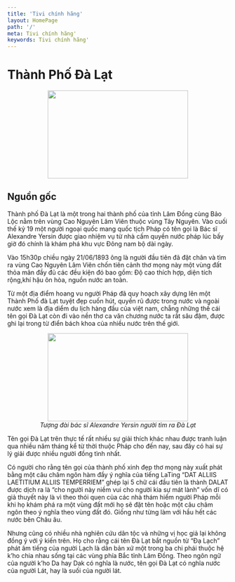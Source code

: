 ```yaml
---
title: 'Tivi chính hãng'
layout: HomePage
path: '/'
meta: Tivi chính hãng'
keywords: Tivi chính hãng'
---
```



# Thành Phố Đà Lạt

<div align="center"><img src="https://c2.staticflickr.com/2/1852/44175487081_5e743a196d_b.jpg"width="320px" height="200px"></div>

## Nguồn gốc
Thành phố Đà Lạt là một trong hai thành phố của tỉnh Lâm Đồng cùng Bảo Lộc nằm trên vùng Cao Nguyên Lâm Viên thuộc vùng Tây Nguyên. Vào cuối thế kỷ 19 một người ngoại quốc mang quốc tịch Pháp có tên gọi là Bác sĩ Alexandre Yersin được giao nhiệm vụ từ nhà cấm quyền nước pháp lúc bấy giờ đó chính là khám phá khu vực Đông nam bộ dài ngày.

Vào 15h30p chiều ngày 21/06/1893 ông là người đầu tiên đã đặt chân và tìm ra vùng Cao Nguyên Lâm Viên chốn tiên cảnh thơ mọng này một vùng đất thỏa mãn đầy đủ các đều kiện đó bao gồm: Độ cao thích hợp, diện tích rộng,khí hậu ôn hòa, nguồn nước an toàn.

Từ một địa điểm hoang vu người Pháp đã quy hoạch xây dựng lên một Thành Phố đà Lạt tuyệt đẹp cuốn hút, quyến rũ được trong nước và ngoài nước xem là địa diểm du lịch hàng đầu của việt nam, chẵng những thế cái tên gọi Đà Lạt còn đi vào nền thơ ca văn chương nước ta rất sâu đậm, được ghi lại trong từ điển bách khoa của nhiều nước trên thế giới.

<div align="center"><img src="https://c2.staticflickr.com/2/1853/44175487551_cd06225122_o.jpg"width="320px" height="200px"></div>

<center><em>Tượng đài bác sĩ Alexandre Yersin người tìm ra Đà Lạt</em></center>

Tên gọi Đà Lạt trên thực tế rất nhiều sự giải thích khác nhau được tranh luận qua nhiều năm tháng kể từ thời thuộc Pháp cho đến nay, sau đây có hai sự lý giải được nhiều người đồng tình nhất.

Có người cho rằng tên gọi của thành phố xinh đẹp thơ mọng này xuất phát bằng một câu châm ngôn hàm đầy ý nghĩa của tiếng LaTing “DAT ALLIIS LAETITIUM ALLIIS TEMPERRIEM”  ghép lại 5 chữ cái đầu tiên là thành DALAT được dịch ra là “cho người này niềm vui cho người kia sự mát lành” vốn dĩ có giả thuyết này là vì theo thói quen của các nhà thám hiểm người Pháp mỗi khi họ khám phá ra một vùng đất mới họ sẽ đặt tên hoặc một câu châm ngôn theo ý nghĩa theo vùng đất đó. Giống như từng làm với hầu hết các nước bên Châu âu.

Nhưng cũng có nhiều nhà nghiên cứu dân tộc và những vị học giả lại không đồng ý với ý kiến trên. Họ cho rằng cái tên Đà Lạt bắt nguồn từ “Đạ Lạch” phát âm tiếng của người Lạch là dân bản xứ một trong ba chi phái thuộc hệ k’ho chia nhau sống tại các vùng phía Bắc tỉnh Lâm Đồng. Theo ngôn ngữ của người k’ho Da hay Dak có nghĩa là nước, tên gọi Đà Lạt có nghĩa nước của người Lát, hay là suối của người lát.